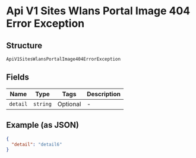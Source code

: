 
# Api V1 Sites Wlans Portal Image 404 Error Exception

## Structure

`ApiV1SitesWlansPortalImage404ErrorException`

## Fields

| Name | Type | Tags | Description |
|  --- | --- | --- | --- |
| `detail` | `string` | Optional | - |

## Example (as JSON)

```json
{
  "detail": "detail6"
}
```

